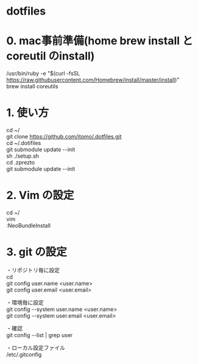 dotfiles
========
# 0. mac事前準備(home brew install とcoreutil のinstall)
/usr/bin/ruby -e "$(curl -fsSL https://raw.githubusercontent.com/Homebrew/install/master/install)"  
brew install coreutils  

# 1. 使い方
cd ~/  
git clone https://github.com/itomo/.dotfiles.git  
cd ~/.dotifiles  
git submodule update --init  
sh ./setup.sh  
cd .zprezto  
git submodule update --init  

# 2. Vim の設定
cd ~/  
vim  
:NeoBundleInstall  

# 3. git の設定
・リポジトリ毎に設定  
cd <repository-path>  
git config user.name <user.name>  
git config user.email <user.email>  

・環境毎に設定  
git config --system user.name <user.name>  
git config --system user.email <user.email>  

・確認  
git config --list | grep user  

・ローカル設定ファイル  
/etc/.gitconfig  
